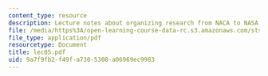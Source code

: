 ```yaml
---
content_type: resource
description: Lecture notes about organizing research from NACA to NASA.
file: /media/https%3A/open-learning-course-data-rc.s3.amazonaws.com/sts-471j-engineering-apollo-the-moon-project-as-a-complex-system-spring-2007/9a7f9fb2f49fa7305300a06969ec9983_lec05.pdf
file_type: application/pdf
resourcetype: Document
title: lec05.pdf
uid: 9a7f9fb2-f49f-a730-5300-a06969ec9983
---
```

